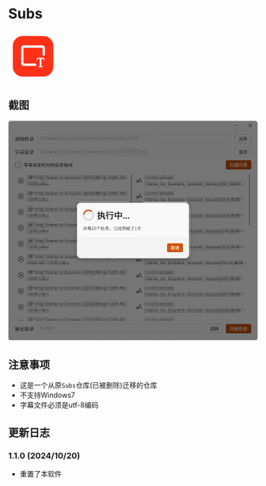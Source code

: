 # Subs

<img src="assets/icon.png" width=100></img>

## 截图

![截图](demo/demo.png)


## 注意事项

- 这是一个从原`Subs`仓库(已被删除)迁移的仓库
- 不支持Windows7
- 字幕文件必须是utf-8编码

## 更新日志

### 1.1.0 (2024/10/20)
- 重置了本软件